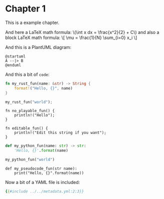 # Chapter 1

This is a example chapter.

And here a LaTeX math formula: \\(\int x dx = \frac{x^2}{2} + C\\) and also a block LaTeX math formula:
\\[     \mu = \frac{1}{N} \sum_{i=0} x_i     \\]

And this is a PlantUML diagram:

```plantuml
@startuml
A --|> B
@enduml
```

And this a bit of `code`:

```rust
fn my_rust_fun(name: &str) -> String {
    format!("Hello, {}", name)
}

my_rust_fun("world");
```

```rust,noplayground,ignore
fn no_playable_fun() {
    println!("Hello");
}
```
```rust,editable
fn editable_fun() {
    println!("Edit this string if you want");
}
```


```python
def my_python_fun(name: str) -> str:
    'Hello, {}'.format(name)

my_python_fun("world")
```


```
def my_pseudocode_fun(str name):
    print("Hello, {}".format(name))
```

Now a bit of a YAML file is included:
```yaml
{{#include ../../metadata.yml:2:3}}
```